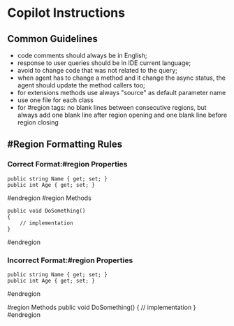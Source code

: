 # Copilot Instructions
<!-- Version: 202507151230 -->

## Common Guidelines
* code comments should always be in English;
* response to user queries should be in IDE current language;
* avoid to change code that was not related to the query;
* when agent has to change a method and it change the async status, the agent should update the method callers too;
* for extensions methods use always "source" as default parameter name
* use one file for each class
* for #region tags: no blank lines between consecutive regions, but always add one blank line after region opening and one blank line before region closing

## #Region Formatting Rules

### Correct Format:#region Properties

    public string Name { get; set; }
    public int Age { get; set; }

#endregion
#region Methods

    public void DoSomething()
    {
        // implementation
    }

#endregion
### Incorrect Format:#region Properties
    public string Name { get; set; }
    public int Age { get; set; }
#endregion

#region Methods
    public void DoSomething()
    {
        // implementation
    }
#endregion